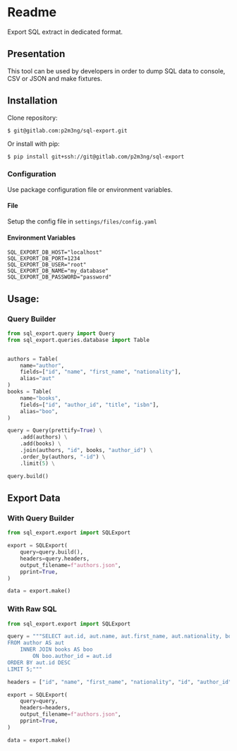 # Readme

Export SQL extract in dedicated format.

## Presentation

This tool can be used by developers in order to dump SQL data to console, CSV or JSON and make fixtures.  

## Installation

Clone repository: 

    $ git@gitlab.com:p2m3ng/sql-export.git

Or install with pip:

    $ pip install git+ssh://git@gitlab.com/p2m3ng/sql-export

### Configuration

Use package configuration file or environment variables. 

#### File

Setup the config file in `settings/files/config.yaml`

#### Environment Variables

    SQL_EXPORT_DB_HOST="localhost"
    SQL_EXPORT_DB_PORT=1234
    SQL_EXPORT_DB_USER="root"
    SQL_EXPORT_DB_NAME="my_database"
    SQL_EXPORT_DB_PASSWORD="password"

## Usage:

### Query Builder

```python
from sql_export.query import Query
from sql_export.queries.database import Table


authors = Table(
    name="author",
    fields=["id", "name", "first_name", "nationality"],
    alias="aut"
)
books = Table(
    name="books",
    fields=["id", "author_id", "title", "isbn"],
    alias="boo",
)

query = Query(prettify=True) \
    .add(authors) \
    .add(books) \
    .join(authors, "id", books, "author_id") \
    .order_by(authors, "-id") \
    .limit(5) \

query.build()
```

## Export Data

### With Query Builder

```python
from sql_export.export import SQLExport

export = SQLExport(
    query=query.build(),
    headers=query.headers,
    output_filename=f"authors.json",
    pprint=True,
)

data = export.make()
```

### With Raw SQL

```python
from sql_export.export import SQLExport

query = """SELECT aut.id, aut.name, aut.first_name, aut.nationality, boo.id, boo.author_id, boo.title, boo.isbn 
FROM author AS aut 
    INNER JOIN books AS boo 
        ON boo.author_id = aut.id 
ORDER BY aut.id DESC 
LIMIT 5;"""

headers = ["id", "name", "first_name", "nationality", "id", "author_id", "title", "isbn"]

export = SQLExport(
    query=query,
    headers=headers,
    output_filename=f"authors.json",
    pprint=True,
)

data = export.make()
```
